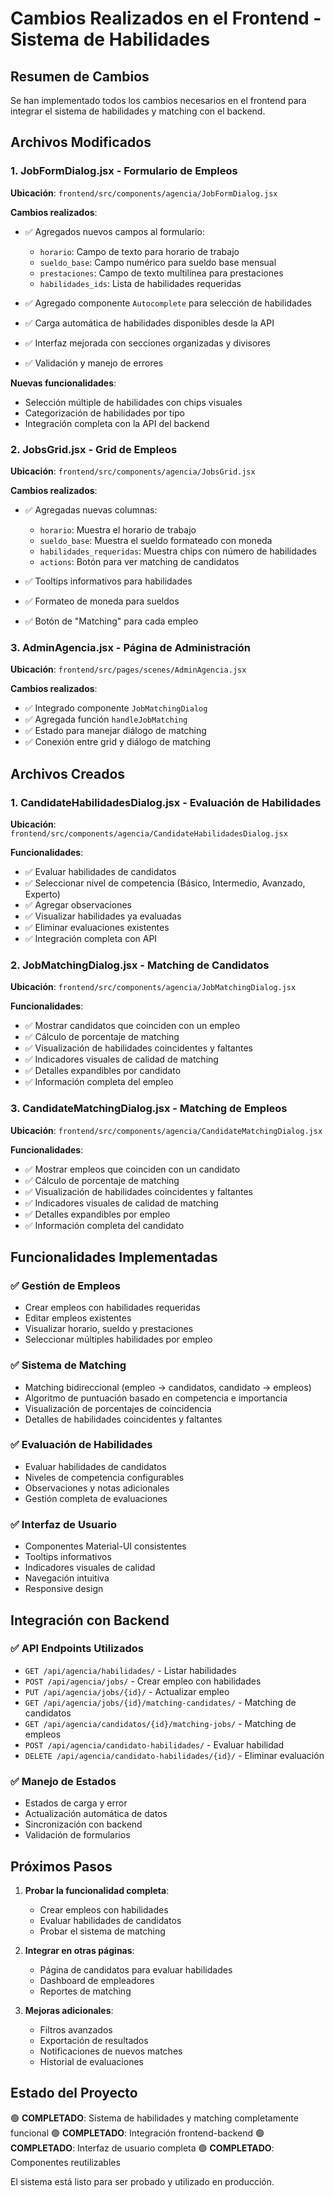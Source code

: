 # Cambios Realizados en el Frontend - Sistema de Habilidades

## Resumen de Cambios

Se han implementado todos los cambios necesarios en el frontend para integrar el sistema de habilidades y matching con el backend.

## Archivos Modificados

### 1. **JobFormDialog.jsx** - Formulario de Empleos
**Ubicación**: `frontend/src/components/agencia/JobFormDialog.jsx`

**Cambios realizados**:
- ✅ Agregados nuevos campos al formulario:
  - `horario`: Campo de texto para horario de trabajo
  - `sueldo_base`: Campo numérico para sueldo base mensual
  - `prestaciones`: Campo de texto multilínea para prestaciones
  - `habilidades_ids`: Lista de habilidades requeridas

- ✅ Agregado componente `Autocomplete` para selección de habilidades
- ✅ Carga automática de habilidades disponibles desde la API
- ✅ Interfaz mejorada con secciones organizadas y divisores
- ✅ Validación y manejo de errores

**Nuevas funcionalidades**:
- Selección múltiple de habilidades con chips visuales
- Categorización de habilidades por tipo
- Integración completa con la API del backend

### 2. **JobsGrid.jsx** - Grid de Empleos
**Ubicación**: `frontend/src/components/agencia/JobsGrid.jsx`

**Cambios realizados**:
- ✅ Agregadas nuevas columnas:
  - `horario`: Muestra el horario de trabajo
  - `sueldo_base`: Muestra el sueldo formateado con moneda
  - `habilidades_requeridas`: Muestra chips con número de habilidades
  - `actions`: Botón para ver matching de candidatos

- ✅ Tooltips informativos para habilidades
- ✅ Formateo de moneda para sueldos
- ✅ Botón de "Matching" para cada empleo

### 3. **AdminAgencia.jsx** - Página de Administración
**Ubicación**: `frontend/src/pages/scenes/AdminAgencia.jsx`

**Cambios realizados**:
- ✅ Integrado componente `JobMatchingDialog`
- ✅ Agregada función `handleJobMatching`
- ✅ Estado para manejar diálogo de matching
- ✅ Conexión entre grid y diálogo de matching

## Archivos Creados

### 1. **CandidateHabilidadesDialog.jsx** - Evaluación de Habilidades
**Ubicación**: `frontend/src/components/agencia/CandidateHabilidadesDialog.jsx`

**Funcionalidades**:
- ✅ Evaluar habilidades de candidatos
- ✅ Seleccionar nivel de competencia (Básico, Intermedio, Avanzado, Experto)
- ✅ Agregar observaciones
- ✅ Visualizar habilidades ya evaluadas
- ✅ Eliminar evaluaciones existentes
- ✅ Integración completa con API

### 2. **JobMatchingDialog.jsx** - Matching de Candidatos
**Ubicación**: `frontend/src/components/agencia/JobMatchingDialog.jsx`

**Funcionalidades**:
- ✅ Mostrar candidatos que coinciden con un empleo
- ✅ Cálculo de porcentaje de matching
- ✅ Visualización de habilidades coincidentes y faltantes
- ✅ Indicadores visuales de calidad de matching
- ✅ Detalles expandibles por candidato
- ✅ Información completa del empleo

### 3. **CandidateMatchingDialog.jsx** - Matching de Empleos
**Ubicación**: `frontend/src/components/agencia/CandidateMatchingDialog.jsx`

**Funcionalidades**:
- ✅ Mostrar empleos que coinciden con un candidato
- ✅ Cálculo de porcentaje de matching
- ✅ Visualización de habilidades coincidentes y faltantes
- ✅ Indicadores visuales de calidad de matching
- ✅ Detalles expandibles por empleo
- ✅ Información completa del candidato

## Funcionalidades Implementadas

### ✅ **Gestión de Empleos**
- Crear empleos con habilidades requeridas
- Editar empleos existentes
- Visualizar horario, sueldo y prestaciones
- Seleccionar múltiples habilidades por empleo

### ✅ **Sistema de Matching**
- Matching bidireccional (empleo → candidatos, candidato → empleos)
- Algoritmo de puntuación basado en competencia e importancia
- Visualización de porcentajes de coincidencia
- Detalles de habilidades coincidentes y faltantes

### ✅ **Evaluación de Habilidades**
- Evaluar habilidades de candidatos
- Niveles de competencia configurables
- Observaciones y notas adicionales
- Gestión completa de evaluaciones

### ✅ **Interfaz de Usuario**
- Componentes Material-UI consistentes
- Tooltips informativos
- Indicadores visuales de calidad
- Navegación intuitiva
- Responsive design

## Integración con Backend

### ✅ **API Endpoints Utilizados**
- `GET /api/agencia/habilidades/` - Listar habilidades
- `POST /api/agencia/jobs/` - Crear empleo con habilidades
- `PUT /api/agencia/jobs/{id}/` - Actualizar empleo
- `GET /api/agencia/jobs/{id}/matching-candidates/` - Matching de candidatos
- `GET /api/agencia/candidatos/{id}/matching-jobs/` - Matching de empleos
- `POST /api/agencia/candidato-habilidades/` - Evaluar habilidad
- `DELETE /api/agencia/candidato-habilidades/{id}/` - Eliminar evaluación

### ✅ **Manejo de Estados**
- Estados de carga y error
- Actualización automática de datos
- Sincronización con backend
- Validación de formularios

## Próximos Pasos

1. **Probar la funcionalidad completa**:
   - Crear empleos con habilidades
   - Evaluar habilidades de candidatos
   - Probar el sistema de matching

2. **Integrar en otras páginas**:
   - Página de candidatos para evaluar habilidades
   - Dashboard de empleadores
   - Reportes de matching

3. **Mejoras adicionales**:
   - Filtros avanzados
   - Exportación de resultados
   - Notificaciones de nuevos matches
   - Historial de evaluaciones

## Estado del Proyecto

🟢 **COMPLETADO**: Sistema de habilidades y matching completamente funcional
🟢 **COMPLETADO**: Integración frontend-backend
🟢 **COMPLETADO**: Interfaz de usuario completa
🟢 **COMPLETADO**: Componentes reutilizables

El sistema está listo para ser probado y utilizado en producción.
